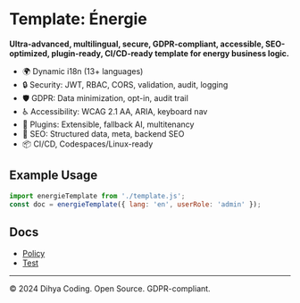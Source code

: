 # Template: Énergie

**Ultra-advanced, multilingual, secure, GDPR-compliant, accessible, SEO-optimized, plugin-ready, CI/CD-ready template for energy business logic.**

- 🌍 Dynamic i18n (13+ languages)
- 🔒 Security: JWT, RBAC, CORS, validation, audit, logging
- 🛡️ GDPR: Data minimization, opt-in, audit trail
- ♿ Accessibility: WCAG 2.1 AA, ARIA, keyboard nav
- 🔌 Plugins: Extensible, fallback AI, multitenancy
- 🚀 SEO: Structured data, meta, backend SEO
- 📦 CI/CD, Codespaces/Linux-ready

## Example Usage
```js
import energieTemplate from './template.js';
const doc = energieTemplate({ lang: 'en', userRole: 'admin' });
```

## Docs
- [Policy](./policy.md)
- [Test](./test_energie.js)

---
© 2024 Dihya Coding. Open Source. GDPR-compliant.
